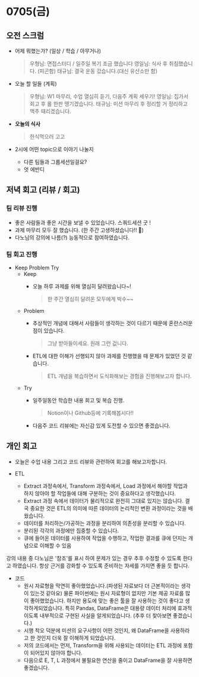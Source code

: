 # 0705(금)

## 오전 스크럼

- 어제 뭐했는가? (일상 / 학습 / 아무거나)
    
    > 우형님: 면접스터디 / 일주일 복기 조금 했습니다
    영일님: 식사 후 취침했습니다. (피곤함)
    태규님: 결국 운동 갔습니다.(대신 유산소만 함)
    > 
- 오늘 할 일들 (계획)
    
    > 우형님: W1 마무리, 수업 열심히 듣기, 다음주 계획 세우기!
    영일님: 집가서 회고 후 롤 한판 땡기겠습니다.
    태규님: 미션 마무리 후 정리할 거 정리하고 맥주 때리겠습니다.
    > 
- **오늘의 식사**
    
    > 한식먹으러 고고
    > 
- 2시에 어떤 topic으로 이야기 나눌지
    - 다른 팀들과 그룹세션일걸요?
    - 엇 에반디
    

## 저녁 회고 (리뷰 / 회고)

### 팀 리뷰 진행

- 좋은 사람들과 좋은 시간을 보낼 수 있었습니다. 스쿼드세션 굿 !
- 과제 마무리 모두 잘 했습니다. (한 주간 고생하셨습니다!! 🙂)
- 다노님의 강의에 나름(?) 능동적으로 참여하였습니다.

### 팀 회고 진행

- Keep Problem Try
    - Keep
        - 오늘 하루 과제를 위해 열심히 달려왔습니다~!
            
            > 한 주간 열심히 달려온 모두에게 박수~~
            > 
    - Problem
        - 추상적인 개념에 대해서 사람들이 생각하는 것이 다르기 때문에 혼란스러운 점이 있습니다.
            
            > 그냥 받아들이세요. 원래 그런 겂니다.
            > 
        - ETL에 대한 이해가 선행되지 않아 과제를 진행했을 때 문제가 있었던 것 같습니다.
            
            > ETL 개념을 복습하면서 도식화해보는 경험을 진행해보고자 합니다.
            > 
    - Try
        - 일주일동안 학습한 내용 회고 및 복습 진행.
            
            > Notion이나 Github등에 기록해봅시다!!
            > 
        - 다음주 코드 리뷰에는 자신감 있게 도전할 수 있으면 좋겠습니다.
## 개인 회고
- 오늘은 수업 내용 그리고 코드 리뷰와 관련하여 회고를 해보고자합니다.

- ETL
    * Extract 과정속에서, Transform 과정속에서, Load 과정에서 해야할 작업과 하지 않아야 할 작업들에 대해 구분하는 것이 중요하다고 생각했습니다.
    * Extract 과정 속에서 데이터가 물리적으로 완전히 그대로 있지는 않습니다. 결국 중요한 것은 ETL의 의미에 따른 데이터의 논리적인 변환 과정이라는 것을 배웠습니다.
    * 데이터를 처리하는/가공하는 과정을 분리하여 의존성을 분리할 수 있습니다.
    * 분리된 각각의 과정에만 집중할 수 있습니다.
    * 큐에 들어온 데이터를 사용하여 작업을 수행하고, 작업한 결과를 큐에 던지는 개념으로 이해할 수 있음
    
강의 내용 중 다노님은 '참조'를 표시 하여 문제가 있는 경우 추후 수정할 수 있도록 한다고 하였습니다. 항상 근거를 강화할 수 있도록 준비하는 자세를 가지면 좋을 듯 합니다.

- 코드
    * 원시 자료형을 막연히 좋아했었습니다.(파생된 자료보다 더 근본적이라는 생각이 있는것 같아요) 물론 파이썬에는 원시 자료형이 없지만 기본 제공 자료를 많이 좋아했었습니다. 하지만 용도에 맞는 좋은 툴을 잘 사용하는 것이 좋다고 생각하게되었습니다. 특히 Pandas, DataFrame은 대용량 데이터 처리에 효과적이도록 내부적으로 구현된 사실을 알게되었습니다. (추후 더 찾아보면 좋겠습니다.)
    * 시행 착오 덕분에 미션의 요구사항이 어떤 것인지, 왜 DataFrame을 사용하라고 한 것인지 더욱 잘 이해하게 되었습니다.
    * 저의 코드에서는 먼저, Transform을 위해 사용되는 데이터는 ETL 과정에 포함이 되어있지 않아야 합니다.
    * 다음으로 E, T, L 과정에서 불필요한 연산을 줄이고 DataFrame을 잘 사용하면 좋겠습니다.
    

